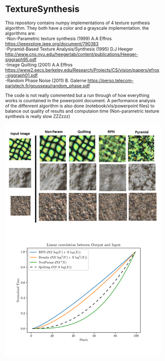 # TextureSynthesis

This repository contains numpy implementations of 4 texture synthesis algorithm. They both have a color and a grayscale implementation.
the algorithms are:<br />
-Non-Parametric texture synthesis (1999) A.A Effros https://ieeexplore.ieee.org/document/790383 <br />
-Pyramid-Based Texture Analysis/Synthesis (1995) D.J Heeger http://www.cns.nyu.edu/heegerlab/content/publications/Heeger-siggraph95.pdf<br />
-Image Quilting (2001) A.A Effros https://www2.eecs.berkeley.edu/Research/Projects/CS/vision/papers/efros-siggraph01.pdf <br />
-Random Phase Noise (2011) B. Galerne https://perso.telecom-paristech.fr/gousseau/random_phase.pdf <br />

The code is not really commented but a run through of how everything works is countained in the powerpoint document.
A performance analysis of the diffenrent algorithm is also done (notebook/xls/powerpoint files) to balance out quality of results and computaion time (Non-parametric texture synthesis is really slow ZZZzzz)

![Screenshot](Texture.png)
